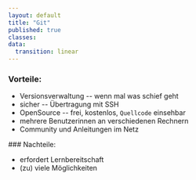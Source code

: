 ```yaml
---
layout: default
title: "Git"
published: true
classes:
data:
  transition: linear
---
```


### Vorteile:

* Versionsverwaltung -- wenn mal was schief geht
* sicher -- Übertragung mit SSH
* OpenSource -- frei, kostenlos, `Quellcode` einsehbar
* mehrere Benutzerinnen an verschiedenen Rechnern
* Community und Anleitungen im Netz

<div markdown="1" class="fragment">
### Nachteile:

* erfordert Lernbereitschaft
* (zu) viele Möglichkeiten
</div>
